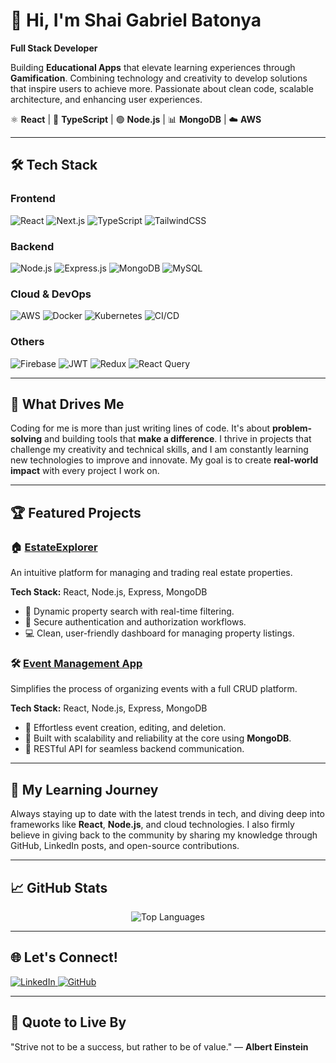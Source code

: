 # 👋 Hi, I'm **Shai Gabriel Batonya**  
**Full Stack Developer**  
    
 Building **Educational Apps** that elevate learning experiences through **Gamification**. Combining technology and creativity to develop solutions that inspire users to achieve more. Passionate about clean code, scalable architecture, and enhancing user experiences. 

⚛️ **React** | 📘 **TypeScript** | 🟢 **Node.js** | 📊 **MongoDB** | ☁️ **AWS**       
   
--- 

## 🛠 **Tech Stack**

### **Frontend**
<div align="left">
  <img src="https://img.shields.io/badge/React-%2320232a.svg?style=for-the-badge&logo=react&logoColor=%2361DAFB" alt="React" />
  <img src="https://img.shields.io/badge/Next.js-black?style=for-the-badge&logo=next.js&logoColor=white" alt="Next.js" />
  <img src="https://img.shields.io/badge/TypeScript-%23007ACC.svg?style=for-the-badge&logo=typescript&logoColor=white" alt="TypeScript" />
  <img src="https://img.shields.io/badge/TailwindCSS-%2338B2AC.svg?style=for-the-badge&logo=tailwind-css&logoColor=white" alt="TailwindCSS" />
</div>

### **Backend**
<div align="left">
  <img src="https://img.shields.io/badge/Node.js-6DA55F?style=for-the-badge&logo=node.js&logoColor=white" alt="Node.js" />
  <img src="https://img.shields.io/badge/Express.js-%23404d59.svg?style=for-the-badge&logo=express&logoColor=%2361DAFB" alt="Express.js" />
  <img src="https://img.shields.io/badge/MongoDB-%234ea94b.svg?style=for-the-badge&logo=mongodb&logoColor=white" alt="MongoDB" />
  <img src="https://img.shields.io/badge/MySQL-%2300000f.svg?style=for-the-badge&logo=mysql&logoColor=white" alt="MySQL" />
</div>

### **Cloud & DevOps**
<div align="left">
  <img src="https://img.shields.io/badge/AWS-%23FF9900.svg?style=for-the-badge&logo=amazon-aws&logoColor=white" alt="AWS" />
  <img src="https://img.shields.io/badge/Docker-%230db7ed.svg?style=for-the-badge&logo=docker&logoColor=white" alt="Docker" />
  <img src="https://img.shields.io/badge/Kubernetes-%23326ce5.svg?style=for-the-badge&logo=kubernetes&logoColor=white" alt="Kubernetes" />
  <img src="https://img.shields.io/badge/CI/CD-%2320232a.svg?style=for-the-badge&logo=githubactions&logoColor=white" alt="CI/CD" />
</div>

### **Others**
<div align="left">
  <img src="https://img.shields.io/badge/Firebase-039BE5?style=for-the-badge&logo=Firebase&logoColor=white" alt="Firebase" />
  <img src="https://img.shields.io/badge/JWT-black?style=for-the-badge&logo=JSON%20web%20tokens" alt="JWT" />
  <img src="https://img.shields.io/badge/Redux-%23593d88.svg?style=for-the-badge&logo=redux&logoColor=white" alt="Redux" />
  <img src="https://img.shields.io/badge/React%20Query-FF4154?style=for-the-badge&logo=react-query&logoColor=white" alt="React Query" />
</div>

---

## 🌟 **What Drives Me**  
Coding for me is more than just writing lines of code. It's about **problem-solving** and building tools that **make a difference**. I thrive in projects that challenge my creativity and technical skills, and I am constantly learning new technologies to improve and innovate. My goal is to create **real-world impact** with every project I work on.

---
 
## 🏆 **Featured Projects**

### 🏠 [EstateExplorer](https://github.com/ShaiBatonya/Real-Estate-MERN-STACK)  
An intuitive platform for managing and trading real estate properties.

**Tech Stack:** React, Node.js, Express, MongoDB  
- 📌 Dynamic property search with real-time filtering.  
- 🔐 Secure authentication and authorization workflows.  
- 💻 Clean, user-friendly dashboard for managing property listings.  

### 🛠 [Event Management App](https://github.com/ShaiBatonya/patents_server-client)  
Simplifies the process of organizing events with a full CRUD platform.

**Tech Stack:** React, Node.js, Express, MongoDB  
- 📅 Effortless event creation, editing, and deletion.  
- 🚀 Built with scalability and reliability at the core using **MongoDB**.  
- 🔗 RESTful API for seamless backend communication.  

---

## 🎯 **My Learning Journey**  
Always staying up to date with the latest trends in tech, and diving deep into frameworks like **React**, **Node.js**, and cloud technologies. I also firmly believe in giving back to the community by sharing my knowledge through GitHub, LinkedIn posts, and open-source contributions.

---

## 📈 **GitHub Stats**

<div align="center">
  <img src="https://github-readme-stats.vercel.app/api/top-langs/?username=ShaiBatonya&layout=compact&theme=dark&hide_border=true" alt="Top Languages" />
</div>

---

## 🌐 **Let's Connect!**   
<div align="left">
  <a href="https://www.linkedin.com/in/shaibatonya-fullstack/">
    <img src="https://img.shields.io/badge/LinkedIn-%230077B5.svg?style=for-the-badge&logo=linkedin&logoColor=white" alt="LinkedIn" />
  </a>
  <a href="https://github.com/ShaiBatonya">
    <img src="https://img.shields.io/badge/GitHub-%2312100E.svg?style=for-the-badge&logo=github&logoColor=white" alt="GitHub" />
  </a>
</div>

---

## 🎯 **Quote to Live By**  
"Strive not to be a success, but rather to be of value." — **Albert Einstein**

